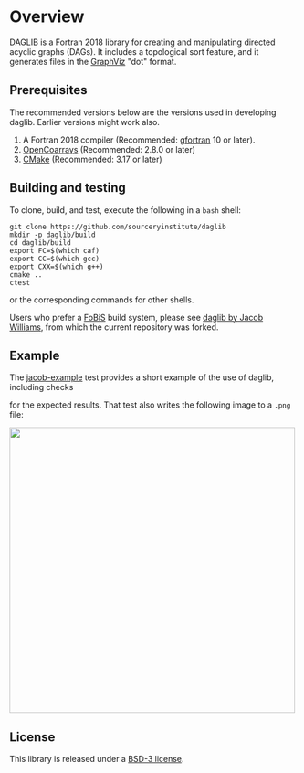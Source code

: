 Overview
========

DAGLIB is a Fortran 2018 library for creating and manipulating directed acyclic graphs (DAGs).
It includes a topological sort feature, and it generates files in the [GraphViz] "dot" format.

Prerequisites
-------------
The recommended versions below are the versions used in developing daglib.  Earlier versions
might work also.

1. A Fortran 2018 compiler (Recommended: [gfortran] 10 or later).
2. [OpenCoarrays]  (Recommended: 2.8.0 or later)
3. [CMake]  (Recommended: 3.17 or later)

Building and testing
--------------------
To clone, build, and test, execute the following in a `bash` shell:
```
git clone https://github.com/sourceryinstitute/daglib
mkdir -p daglib/build
cd daglib/build
export FC=$(which caf)
export CC=$(which gcc)
export CXX=$(which g++)
cmake ..
ctest
```
or the corresponding commands for other shells.

Users who prefer a [FoBiS] build system, please see [daglib by Jacob Williams], from which
the current repository was forked.

Example
-------

The [jacob-example] test provides a short example of the use of daglib, including checks

for the expected results.  That test also writes the following image to a `.png` file:

<img src="https://raw.githubusercontent.com/sourceryinstitute/daglib/master/media/dag_example.png" width="500">

License
-------

This library is released under a [BSD-3 license].

[daglib by Jacob Williams]: https://github.com/jacobwilliams/daglib
[FoBiS]: https://github.com/szaghi/FoBiS
[GraphViz]: https://www.graphviz.org
[jacob-example]: https://github.com/sourceryinstitute/daglib/blob/master/tests/integration/jacob-example/test-jacob-example.f90
[OpenCoarrays]: https://github.com/sourceryinstitute/opencoarrays
[CMake]: https://www.cmake.org
[gfortran]: https://gcc.gnu.org
[BSD-3 license]: https://github.com/sourceryinstitute/daglib/blob/master/LICENSE
